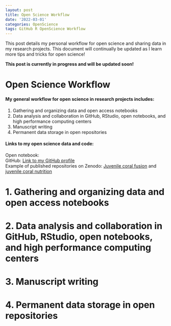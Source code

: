 ```yaml
---
layout: post
title: Open Science Workflow
date: '2022-03-01'
categories: OpenScience
tags: GitHub R OpenScience Workflow
---
```


This post details my personal workflow for open science and sharing data in my research projects. This document will continually be updated as I learn more tips and tricks for open science! 

**This post is currently in progress and will be updated soon!**  

# Open Science Workflow  

#### My general workflow for open science in research projects includes:   

1. Gathering and organizing data and open access notebooks
2. Data analysis and collaboration in GitHub, RStudio, open notebooks, and high performance computing centers  
3. Manuscript writing  
4. Permanent data storage in open repositories  

#### Links to my open science data and code:    

Open notebook:   
GitHub: [Link to my GitHub profile](https://github.com/AHuffmyer)    
Example of published repositories on Zenodo: [Juvenile coral fusion](https://zenodo.org/record/4323907) and [juvenile coral nutrition](https://zenodo.org/record/4685948)  

# 1. Gathering and organizing data and open access notebooks  



# 2. Data analysis and collaboration in GitHub, RStudio, open notebooks, and high performance computing centers   


# 3. Manuscript writing    


# 4. Permanent data storage in open repositories   

 